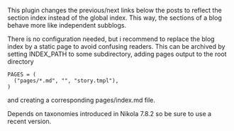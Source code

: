 This plugin changes the previous/next links below the posts to reflect the section index instead of the global index.
This way, the sections of a blog behave more like independent subblogs.

There is no configuration needed, but i recommend to replace the blog index by a static page to avoid confusing readers.
This can be archived by setting INDEX\_PATH to some subdirectory, adding pages output to the root directory

    PAGES = (
      ("pages/*.md", "", "story.tmpl"),
   	)

and creating a corresponding pages/index.md file.

Depends on taxonomies introduced in Nikola 7.8.2 so be sure to use a recent version.
